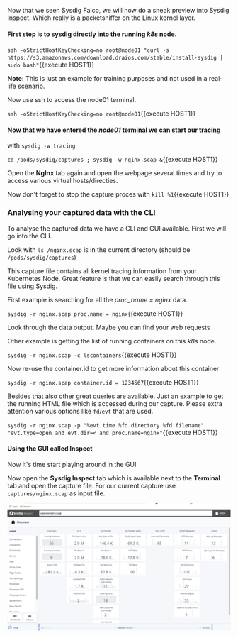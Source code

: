 Now that we seen Sysdig Falco, we will now do a sneak preview into Sysdig Inspect. Which really is a packetsniffer on the Linux kernel layer.

#### First step is to sysdig directly into the running *k8s* node. 

`ssh -oStrictHostKeyChecking=no root@node01 "curl -s https://s3.amazonaws.com/download.draios.com/stable/install-sysdig | sudo bash"`{{execute HOST1}}

**Note:** This is just an example for training purposes and not used in a real-life scenario.

Now use ssh to access the node01 terminal.

`ssh -oStrictHostKeyChecking=no root@node01`{{execute HOST1}}

#### Now that we have entered the *node01* terminal we can start our tracing

with `sysdig -w tracing` 

`cd /pods/sysdig/captures ; sysdig -w nginx.scap &`{{execute HOST1}}

Open the **NgInx** tab again and open the webpage several times and try to access various virtual hosts/directies.

Now don't forget to stop the capture proces with `kill %1`{{execute HOST1}}

### Analysing your captured data with the CLI

To analyse the captured data we have a CLI and GUI available. First we will go into the CLI.

Look with `ls /nginx.scap` is in the current directory (should be `/pods/sysdig/captures`)

This capture file contains all kernel tracing information from your Kubernetes Node. Great feature is that we can easily search through this file using Sysdig.

First example is searching for all the *proc_name = nginx* data.

`sysdig -r nginx.scap proc.name = nginx`{{execute HOST1}}

Look through the data output. Maybe you can find your web requests

Other example is getting the list of running containers on this *k8s* node.

`sysdig -r nginx.scap -c lscontainers`{{execute HOST1}}

Now re-use the container.id to get more information about this container

`sysdig -r nginx.scap container.id = 1234567`{{execute HOST1}}

Besides that also other great queries are available. Just an example to get the running HTML file which is accessed during our capture. Please extra attention various options like `fd`/`evt` that are used.

`sysdig -r nginx.scap -p "%evt.time %fd.directory %fd.filename" "evt.type=open and evt.dir=< and proc.name=nginx"`{{execute HOST1}}

#### Using the GUI called Inspect

Now it's time start playing around in the GUI

Now open the **Sysdig Inspect** tab which is available next to the **Terminal** tab and open the capture file. For our current capture use `captures/nginx.scap` as input file. 

![Sysdig Inspect Experiment4](https://raw.githubusercontent.com/avwsolutions/katacoda-scenarios/master/setup-your-digital-forensics-platform/images/experiment4.png)

